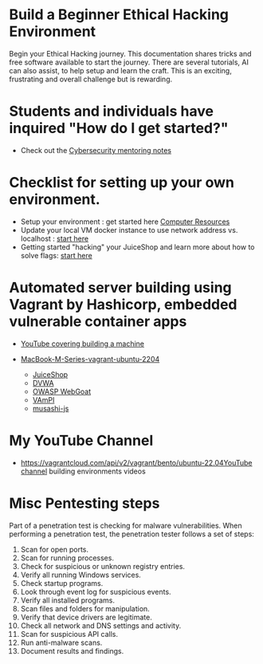 # Build a Beginner Ethical Hacking Environment

Begin your Ethical Hacking journey.  This documentation shares tricks and free software available to start the journey.  There are several tutorials, AI can also assist, to help setup and learn the craft.  This is an exciting, frustrating and overall challenge but is rewarding.

# Students and individuals have inquired **"How do I get started?"**

* Check out the [Cybersecurity mentoring notes](cybersecurity-mentoring-notes/README.md)

# Checklist for setting up your own environment.

* Setup your environment : get started here [Computer Resources](https://github.com/steveschofield/build-beginner-ethical-hacking-environment/blob/main/Computer-Resources.md "Resources on Github")
* Update your local VM docker instance to use network address vs. localhost : [start here](https://github.com/steveschofield/build-beginner-ethical-hacking-environment/blob/main/Adjust-juiceshop-ipaddress.md "Update Local IP address")
* Getting started "hacking" your JuiceShop and learn more about how to solve flags: [start here](https://github.com/steveschofield/build-beginner-ethical-hacking-environment/blob/main/getting-started-after-juiceshop-setup.md "Start Hacking your Juiceshop instance")

# Automated server building using Vagrant by Hashicorp, embedded vulnerable container apps

* [YouTube covering building a machine](https://www.youtube.com/watch?v=TywK6hhFWhs)
* [MacBook-M-Series-vagrant-ubuntu-2204](MacBook-M-Series-vagrant-ubuntu-2204/README.md)

  * [JuiceShop](https://github.com/juice-shop/juice-shop)
  * [DVWA](https://github.com/digininja/dvwa)
  * [OWASP WebGoat](https://github.com/WebGoat/WebGoat)
  * [VAmPI](https://github.com/erev0s/VAmPI)
  * [musashi-js](https://github.com/SamuraiWTF/musashi-js)

# My YouTube Channel

* [https://vagrantcloud.com/api/v2/vagrant/bento/ubuntu-22.04YouTube channel](https://www.youtube.com/watch?v=DOHsK1p25Ew&list=PLTfslD-MgbHeKdfJN01rONNXmHCfRsVzS) building environments videos

# Misc Pentesting steps

Part of a penetration test is checking for malware vulnerabilities. When performing a penetration test, the penetration tester follows a set of steps:

1. Scan for open ports.
2. Scan for running processes.
3. Check for suspicious or unknown registry entries.
4. Verify all running Windows services.
5. Check startup programs.
6. Look through event log for suspicious events.
7. Verify all installed programs.
8. Scan files and folders for manipulation.
9. Verify that device drivers are legitimate.
10. Check all network and DNS settings and activity.
11. Scan for suspicious API calls.
12. Run anti-malware scans.
13. Document results and findings.
